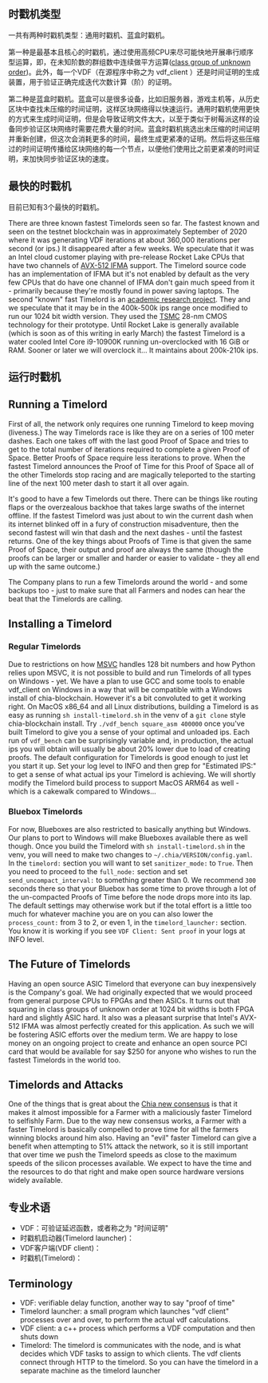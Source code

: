 ## 时戳机类型
一共有两种时戳机类型：通用时戳机、蓝盒时戳机。

第一种是最基本且核心的时戳机，通过使用高频CPU来尽可能快地开展串行顺序型运算，即，在未知阶数的群组数中连续做平方运算([class group of unknown order](https://github.com/Chia-Network/vdf-competition/blob/master/classgroups.pdf))。此外，每一个VDF（在源程序中称之为 vdf_client ）还是时间证明的生成装置，用于验证正确完成迭代次数计算（阶）的证明。

第二种是蓝盒时戳机。蓝盒可以是很多设备，比如旧服务器，游戏主机等，从历史区块中查找未压缩的时间证明，这样区块网络得以快速运行。通用时戳机使用更快的方式来生成时间证明，但是会导致证明文件太大，以至于类似于树莓派这样的设备同步验证区块网络时需要花费大量的时间。蓝盒时戳机挑选出未压缩的时间证明并重新创建，但这次会消耗更多的时间，最终生成更紧凑的证明。然后将这些压缩过的时间证明传播给区块网络的每一个节点，以便他们使用比之前更紧凑的时间证明，来加快同步验证区块的速度。

## 
## 最快的时戳机
目前已知有3个最快的时戳机。

There are three known fastest Timelords seen so far. The fastest known and seen on the testnet blockchain was in approximately September of 2020 where it was generating VDF iterations at about 360,000 iterations per second (or ips.) It disappeared after a few weeks. We speculate that it was an Intel cloud customer playing with pre-release Rocket Lake CPUs that have two channels of [AVX-512 IFMA](https://en.wikipedia.org/wiki/AVX-512#IFMA) support. The Timelord source code has an implementation of IFMA but it's not enabled by default as the very few CPUs that do have one channel of IFMA don't gain much speed from it - primarily because they're mostly found in power saving laptops. The second "known" fast Timelord is an [academic research project](https://ieeexplore.ieee.org/abstract/document/9301680). They and we speculate that it may be in the 400k-500k ips range once modified to run our 1024 bit width version. They used the [TSMC](https://www.tsmc.com/english) 28-nm CMOS technology for their prototype. Until Rocket Lake is generally available (which is soon as of this writing in early March) the fastest Timelord is a water cooled Intel Core i9-10900K running un-overclocked with 16 GiB or RAM. Sooner or later we will overclock it... It maintains about 200k-210k ips.

## 运行时戳机
## Running a Timelord

First of all, the network only requires one running Timelord to keep moving (liveness.) The way Timelords race is like they are on a series of 100 meter dashes. Each one takes off with the last good Proof of Space and tries to get to the total number of iterations required to complete a given Proof of Space. Better Proofs of Space require less iterations to prove. When the fastest Timelord announces the Proof of Time for this Proof of Space all of the other Timelords stop racing and are magically teleported to the starting line of the next 100 meter dash to start it all over again.

It's good to have a few Timelords out there. There can be things like routing flaps or the overzealous backhoe that takes large swaths of the internet offline. If the fastest Timelord was just about to win the current dash when its internet blinked off in a fury of construction misadventure, then the second fastest will win that dash and the next dashes - until the fastest returns. One of the key things about Proofs of Time is that given the same Proof of Space, their output and proof are always the same (though the proofs can be larger or smaller and harder or easier to validate - they all end up with the same outcome.)

The Company plans to run a few Timelords around the world - and some backups too - just to make sure that all Farmers and nodes can hear the beat that the Timelords are calling.

## Installing a Timelord

### Regular Timelords

Due to restrictions on how [MSVC](https://en.wikipedia.org/wiki/Microsoft_Visual_C%2B%2B) handles 128 bit numbers and how Python relies upon MSVC, it is not possible to build and run Timelords of all types on Windows - yet. We have a plan to use GCC and some tools to enable vdf_client on Windows in a way that will be compatible with a Windows install of chia-blockchain. However it's a bit convoluted to get it working right. On MacOS x86_64 and all Linux distributions, building a Timelord is as easy as running `sh install-timelord.sh` in the venv of a `git clone` style chia-blockchain install. Try `./vdf_bench square_asm 400000` once you've built Timelord to give you a sense of your optimal and unloaded ips. Each run of `vdf_bench` can be surprisingly variable and, in production, the actual ips you will obtain will usually be about 20% lower due to load of creating proofs. The default configuration for Timelords is good enough to just let you start it up. Set your log level to INFO and then grep for "Estimated IPS:" to get a sense of what actual ips your Timelord is achieving. We will shortly modify the Timelord build process to support MacOS ARM64 as well - which is a cakewalk compared to Windows...

### Bluebox Timelords

For now, Blueboxes are also restricted to basically anything but Windows. Our plans to port to Windows will make Blueboxes available there as well though. Once you build the Timelord with `sh install-timelord.sh` in the venv, you will need to make two changes to `~/.chia/VERSION/config.yaml`. In the `timelord:` section you will want to set `sanitizer_mode:` to `True`. Then you need to proceed to the `full_node:` section and set `send_uncompact_interval:` to something greater than 0. We recommend `300` seconds there so that your Bluebox has some time to prove through a lot of the un-compacted Proofs of Time before the node drops more into its lap. The default settings may otherwise work but if the total effort is a little too much for whatever machine you are on you can also lower the `process_count:` from 3 to 2, or even 1, in the `timelord_launcher:` section. You know it is working if you see `VDF Client: Sent proof` in your logs at INFO level.

## The Future of Timelords

Having an open source ASIC Timelord that everyone can buy inexpensively is the Company's goal. We had originally expected that we would proceed from general purpose CPUs to FPGAs and then ASICs. It turns out that squaring in class groups of unknown order at 1024 bit widths is both FPGA hard and slightly ASIC hard. It also was a pleasant surprise that Intel's AVX-512 IFMA was almost perfectly created for this application. As such we will be fostering ASIC efforts over the medium term. We are happy to lose money on an ongoing project to create and enhance an open source PCI card that would be available for say $250 for anyone who wishes to run the fastest Timelords in the world too.

## Timelords and Attacks

One of the things that is great about the [Chia new consensus](https://docs.google.com/document/d/1tmRIb7lgi4QfKkNaxuKOBHRmwbVlGL4f7EsBDr_5xZE/edit) is that it makes it almost impossible for a Farmer with a maliciously faster Timelord to selfishly Farm. Due to the way new consensus works, a Farmer with a faster Timelord is basically compelled to prove time for all the farmers winning blocks around him also. Having an "evil" faster Timelord can give a benefit when attempting to 51% attack the network, so it is still important that over time we push the Timelord speeds as close to the maximum speeds of the silicon processes available. We expect to have the time and the resources to do that right and make open source hardware versions widely available.

## 专业术语
* VDF：可验证延迟函数，或者称之为 "时间证明"
* 时戳机启动器(Timelord launcher)：
* VDF客户端(VDF client)：
* 时戳机(Timelord)：
## Terminology
* VDF: verifiable delay function, another way to say "proof of time"
* Timelord launcher: a small program which launches "vdf client" processes over and over, to perform the actual vdf calculations.
* VDF client: a c++ process which performs a VDF computation and then shuts down
* Timelord: The timelord is communicates with the node, and is what decides which VDF tasks to assign to which clients. The vdf clients connect through HTTP to the timelord. So you can have the timelord in a separate machine as the timelord launcher
